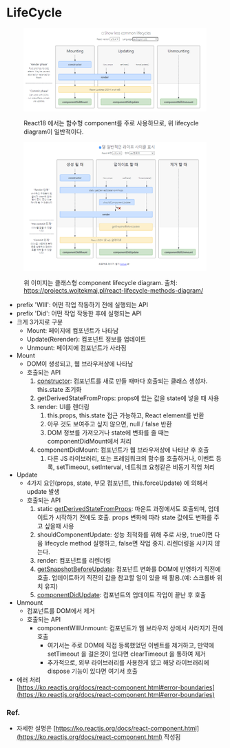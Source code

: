 # LifeCycle

<figure><img src="../../.gitbook/assets/image (2).png" alt=""><figcaption><p>React18 에서는 함수형 component를 주로 사용하므로, 위 lifecycle diagram이 일반적이다. <br></p></figcaption></figure>

<figure><img src="../../.gitbook/assets/image (4).png" alt=""><figcaption><p>위 이미지는 클래스형 component lifecycle diagram. 출처: <a href="https://projects.wojtekmaj.pl/react-lifecycle-methods-diagram/">https://projects.wojtekmaj.pl/react-lifecycle-methods-diagram/</a></p></figcaption></figure>



* prefix 'WIll': 어떤 작업 작동하기 전에 실행되는 API
* prefix 'Did': 어떤 작업 작동한 후에 실행되는 API
* 크게 3가지로 구분
  * Mount: 페이지에 컴포넌트가 나타남
  * Update(Rerender): 컴포넌트 정보를 업데이트
  * Unmount: 페이지에 컴포넌트가 사라짐
* Mount
  * DOM이 생성되고, 웹 브라우저상에 나타남
  * 호출되는 API
    1. [constructor](https://ko.reactjs.org/docs/react-component.html#constructor): 컴포넌트를 새로 만들 때마다 호출되는 클래스 생성자. this.state 초기화
    2. getDerivedStateFromProps: props에 있는 값을 state에 넣을 때 사용
    3. render: UI를 렌더링
       1. this.props, this.state 접근 가능하고, React element를 반환
       2. 아무 것도 보여주고 싶지 않으면, null / false 반환
       3. DOM 정보를 가져오거나 state에 변화를 줄 때는 componentDidMount에서 처리
    4. componentDidMount: 컴포넌트가 웹 브라우저상에 나타난 후 호출
       1. 다른 JS 라이브러리, 또는 프레임워크의 함수를 호출하거나, 이벤트 등록, setTimeout, setInterval, 네트워크 요청같은 비동기 작업 처리
* Update
  * 4가지 요인(props, state, 부모 컴포넌트, this.forceUpdate) 에 의해서 update 발생
  * 호출되는 API
    1. static [getDerivedStateFromProps](https://ko.reactjs.org/docs/react-component.html#static-getderivedstatefromprops): 마운트 과정에서도 호출되며, 업데이트가 시작하기 전에도 호출. props 변화에 따라 state 값에도 변화를 주고 싶을때 사용
    2. shouldComponentUpdate: 성능 최적화를 위해 주로 사용, true이면 다음 lifecycle method 실행하고, false면 작업 중지. 리렌더링을 시키지 않는다.
    3. render: 컴포넌트를 리렌더링
    4. [getSnapshotBeforeUpdate](https://ko.reactjs.org/docs/react-component.html#getsnapshotbeforeupdate): 컴포넌트 변화를 DOM에 반영하기 직전에 호출. 업데이트하기 직전의 값을 참고할 일이 있을 때 활용.(예: 스크롤바 위치 유지)
    5. [componentDidUpdate](https://ko.reactjs.org/docs/react-component.html#componentdidupdate): 컴포넌트의 업데이트 작업이 끝난 후 호출
* Unmount
  * 컴포넌트를 DOM에서 제거
  * 호출되는 API
    * componentWIllUnmount: 컴포넌트가 웹 브라우저 상에서 사라지기 전에 호출
      * 여기서는 주로 DOM에 직접 등록했었던 이벤트를 제거하고, 만약에 setTimeout 을 걸은것이 있다면 clearTimeout 을 통하여 제거
      * 추가적으로, 외부 라이브러리를 사용한게 있고 해당 라이브러리에 dispose 기능이 있다면 여기서 호출
* 에러 처리 \
  [https://ko.reactjs.org/docs/react-component.html#error-boundaries](https://ko.reactjs.org/docs/react-component.html#error-boundaries)



&#x20;

### Ref.

* 자세한 설명은 [https://ko.reactjs.org/docs/react-component.html](https://ko.reactjs.org/docs/react-component.html) 작성됨
